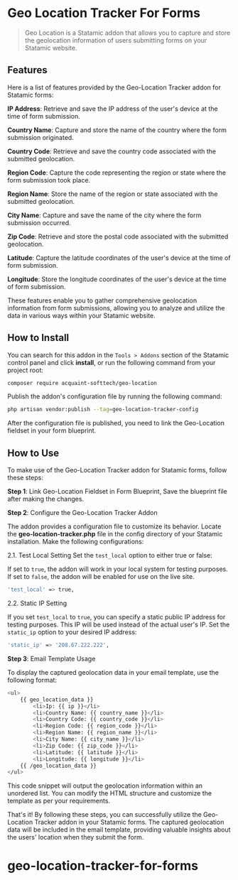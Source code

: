 # Geo Location Tracker For Forms

> Geo Location is a Statamic addon that allows you to capture and store the geolocation information of users submitting forms on your Statamic website.

## Features


Here is a list of features provided by the Geo-Location Tracker addon for Statamic forms:

**IP Address**: Retrieve and save the IP address of the user's device at the time of form submission.

**Country Name**: Capture and store the name of the country where the form submission originated.

**Country Code**: Retrieve and save the country code associated with the submitted geolocation.

**Region Code**: Capture the code representing the region or state where the form submission took place.

**Region Name**: Store the name of the region or state associated with the submitted geolocation.

**City Name**: Capture and save the name of the city where the form submission occurred.

**Zip Code**: Retrieve and store the postal code associated with the submitted geolocation.

**Latitude**: Capture the latitude coordinates of the user's device at the time of form submission.

**Longitude**: Store the longitude coordinates of the user's device at the time of form submission.


These features enable you to gather comprehensive geolocation information from form submissions, allowing you to analyze and utilize the data in various ways within your Statamic website.

## How to Install

You can search for this addon in the `Tools > Addons` section of the Statamic control panel and click **install**, or run the following command from your project root:

``` bash
composer require acquaint-softtech/geo-location
```

Publish the addon's configuration file by running the following command:
``` bash
php artisan vendor:publish --tag=geo-location-tracker-config
```

After the configuration file is published, you need to link the Geo-Location fieldset in your form blueprint.

## How to Use

To make use of the Geo-Location Tracker addon for Statamic forms, follow these steps:

**Step 1**: Link Geo-Location Fieldset in Form Blueprint, Save the blueprint file after making the changes.

**Step 2**: Configure the Geo-Location Tracker Addon

The addon provides a configuration file to customize its behavior. Locate the **geo-location-tracker.php** file in the config directory of your Statamic installation. Make the following configurations:

2.1. Test Local Setting
Set the `test_local` option to either true or false:

If set to `true`, the addon will work in your local system for testing purposes.
If set to `false`, the addon will be enabled for use on the live site.

``` bash
'test_local' => true,
```

2.2. Static IP Setting

If you set `test_local` to `true`, you can specify a static public IP address for testing purposes.
This IP will be used instead of the actual user's IP. Set the `static_ip` option to your desired IP address:

``` bash
'static_ip' => '208.67.222.222',
```

**Step 3**: Email Template Usage

To display the captured geolocation data in your email template, use the following format:

```bash
<ul>
    {{ geo_location_data }}
        <li>Ip: {{ ip }}</li>
        <li>Country Name: {{ country_name }}</li>
        <li>Country Code: {{ country_code }}</li>
        <li>Region Code: {{ region_code }}</li>
        <li>Region Name: {{ region_name }}</li>
        <li>City Name: {{ city_name }}</li>
        <li>Zip Code: {{ zip_code }}</li>
        <li>Latitude: {{ latitude }}</li>
        <li>Longitude: {{ longitude }}</li>
    {{ /geo_location_data }}
</ul>
```
This code snippet will output the geolocation information within an unordered list. You can modify the HTML structure and customize the template as per your requirements.

That's it! By following these steps, you can successfully utilize the Geo-Location Tracker addon in your Statamic forms. The captured geolocation data will be included in the email template, providing valuable insights about the users' location when they submit the form.

# geo-location-tracker-for-forms
